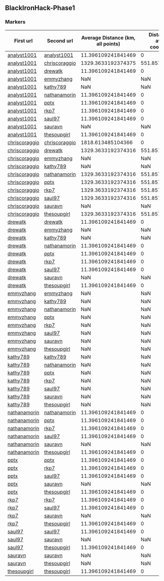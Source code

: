 ## BlackIronHack-Phase1
### Markers
First url | Second url | Average Distance (km, all points) | Distance (km, average coordinates)
--- | --- | --- | ---
[analyst1001](http://blackironhack2016.herokuapp.com/p1-analyst1001/home.html) | [analyst1001](http://blackironhack2016.herokuapp.com/p1-analyst1001/home.html) | 11.396109241841469 | 0
[analyst1001](http://blackironhack2016.herokuapp.com/p1-analyst1001/home.html) | [chriscoraggio](http://blackironhack2016.herokuapp.com/p1-chriscoraggio/google-maps-api-testing.html) | 1329.3633192374375 | 551.857966752705
[analyst1001](http://blackironhack2016.herokuapp.com/p1-analyst1001/home.html) | [drewatk](http://blackironhack2016.herokuapp.com/p1-drewatk/home.html) | 11.396109241841469 | 0
[analyst1001](http://blackironhack2016.herokuapp.com/p1-analyst1001/home.html) | [emmyzhang](http://blackironhack2016.herokuapp.com/p1-emmyzhang/content.html) | NaN | NaN
[analyst1001](http://blackironhack2016.herokuapp.com/p1-analyst1001/home.html) | [kathy789](http://blackironhack2016.herokuapp.com/p1-kathy789/home.html) | NaN | NaN
[analyst1001](http://blackironhack2016.herokuapp.com/p1-analyst1001/home.html) | [nathanamorin](http://blackironhack2016.herokuapp.com/p1-nathanamorin/home.html) | 11.396109241841469 | 0
[analyst1001](http://blackironhack2016.herokuapp.com/p1-analyst1001/home.html) | [pptx](http://blackironhack2016.herokuapp.com/p1-pptx/home.html) | 11.396109241841469 | 0
[analyst1001](http://blackironhack2016.herokuapp.com/p1-analyst1001/home.html) | [rkp7](http://blackironhack2016.herokuapp.com/p1-rkp7/home.html) | 11.396109241841469 | 0
[analyst1001](http://blackironhack2016.herokuapp.com/p1-analyst1001/home.html) | [saul97](http://blackironhack2016.herokuapp.com/p1-saul97/home.html) | 11.396109241841469 | 0
[analyst1001](http://blackironhack2016.herokuapp.com/p1-analyst1001/home.html) | [sauravn](http://blackironhack2016.herokuapp.com/p1-sauravn/home.html) | NaN | NaN
[analyst1001](http://blackironhack2016.herokuapp.com/p1-analyst1001/home.html) | [thesoupgirl](http://blackironhack2016.herokuapp.com/p1-thesoupgirl/home.html) | 11.396109241841469 | 0
[chriscoraggio](http://blackironhack2016.herokuapp.com/p1-chriscoraggio/google-maps-api-testing.html) | [chriscoraggio](http://blackironhack2016.herokuapp.com/p1-chriscoraggio/google-maps-api-testing.html) | 1818.613485104366 | 0
[chriscoraggio](http://blackironhack2016.herokuapp.com/p1-chriscoraggio/google-maps-api-testing.html) | [drewatk](http://blackironhack2016.herokuapp.com/p1-drewatk/home.html) | 1329.3633192374316 | 551.857966752705
[chriscoraggio](http://blackironhack2016.herokuapp.com/p1-chriscoraggio/google-maps-api-testing.html) | [emmyzhang](http://blackironhack2016.herokuapp.com/p1-emmyzhang/content.html) | NaN | NaN
[chriscoraggio](http://blackironhack2016.herokuapp.com/p1-chriscoraggio/google-maps-api-testing.html) | [kathy789](http://blackironhack2016.herokuapp.com/p1-kathy789/home.html) | NaN | NaN
[chriscoraggio](http://blackironhack2016.herokuapp.com/p1-chriscoraggio/google-maps-api-testing.html) | [nathanamorin](http://blackironhack2016.herokuapp.com/p1-nathanamorin/home.html) | 1329.3633192374316 | 551.857966752705
[chriscoraggio](http://blackironhack2016.herokuapp.com/p1-chriscoraggio/google-maps-api-testing.html) | [pptx](http://blackironhack2016.herokuapp.com/p1-pptx/home.html) | 1329.3633192374316 | 551.857966752705
[chriscoraggio](http://blackironhack2016.herokuapp.com/p1-chriscoraggio/google-maps-api-testing.html) | [rkp7](http://blackironhack2016.herokuapp.com/p1-rkp7/home.html) | 1329.3633192374316 | 551.857966752705
[chriscoraggio](http://blackironhack2016.herokuapp.com/p1-chriscoraggio/google-maps-api-testing.html) | [saul97](http://blackironhack2016.herokuapp.com/p1-saul97/home.html) | 1329.3633192374316 | 551.857966752705
[chriscoraggio](http://blackironhack2016.herokuapp.com/p1-chriscoraggio/google-maps-api-testing.html) | [sauravn](http://blackironhack2016.herokuapp.com/p1-sauravn/home.html) | NaN | NaN
[chriscoraggio](http://blackironhack2016.herokuapp.com/p1-chriscoraggio/google-maps-api-testing.html) | [thesoupgirl](http://blackironhack2016.herokuapp.com/p1-thesoupgirl/home.html) | 1329.3633192374316 | 551.857966752705
[drewatk](http://blackironhack2016.herokuapp.com/p1-drewatk/home.html) | [drewatk](http://blackironhack2016.herokuapp.com/p1-drewatk/home.html) | 11.396109241841469 | 0
[drewatk](http://blackironhack2016.herokuapp.com/p1-drewatk/home.html) | [emmyzhang](http://blackironhack2016.herokuapp.com/p1-emmyzhang/content.html) | NaN | NaN
[drewatk](http://blackironhack2016.herokuapp.com/p1-drewatk/home.html) | [kathy789](http://blackironhack2016.herokuapp.com/p1-kathy789/home.html) | NaN | NaN
[drewatk](http://blackironhack2016.herokuapp.com/p1-drewatk/home.html) | [nathanamorin](http://blackironhack2016.herokuapp.com/p1-nathanamorin/home.html) | 11.396109241841469 | 0
[drewatk](http://blackironhack2016.herokuapp.com/p1-drewatk/home.html) | [pptx](http://blackironhack2016.herokuapp.com/p1-pptx/home.html) | 11.396109241841469 | 0
[drewatk](http://blackironhack2016.herokuapp.com/p1-drewatk/home.html) | [rkp7](http://blackironhack2016.herokuapp.com/p1-rkp7/home.html) | 11.396109241841469 | 0
[drewatk](http://blackironhack2016.herokuapp.com/p1-drewatk/home.html) | [saul97](http://blackironhack2016.herokuapp.com/p1-saul97/home.html) | 11.396109241841469 | 0
[drewatk](http://blackironhack2016.herokuapp.com/p1-drewatk/home.html) | [sauravn](http://blackironhack2016.herokuapp.com/p1-sauravn/home.html) | NaN | NaN
[drewatk](http://blackironhack2016.herokuapp.com/p1-drewatk/home.html) | [thesoupgirl](http://blackironhack2016.herokuapp.com/p1-thesoupgirl/home.html) | 11.396109241841469 | 0
[emmyzhang](http://blackironhack2016.herokuapp.com/p1-emmyzhang/content.html) | [emmyzhang](http://blackironhack2016.herokuapp.com/p1-emmyzhang/content.html) | NaN | NaN
[emmyzhang](http://blackironhack2016.herokuapp.com/p1-emmyzhang/content.html) | [kathy789](http://blackironhack2016.herokuapp.com/p1-kathy789/home.html) | NaN | NaN
[emmyzhang](http://blackironhack2016.herokuapp.com/p1-emmyzhang/content.html) | [nathanamorin](http://blackironhack2016.herokuapp.com/p1-nathanamorin/home.html) | NaN | NaN
[emmyzhang](http://blackironhack2016.herokuapp.com/p1-emmyzhang/content.html) | [pptx](http://blackironhack2016.herokuapp.com/p1-pptx/home.html) | NaN | NaN
[emmyzhang](http://blackironhack2016.herokuapp.com/p1-emmyzhang/content.html) | [rkp7](http://blackironhack2016.herokuapp.com/p1-rkp7/home.html) | NaN | NaN
[emmyzhang](http://blackironhack2016.herokuapp.com/p1-emmyzhang/content.html) | [saul97](http://blackironhack2016.herokuapp.com/p1-saul97/home.html) | NaN | NaN
[emmyzhang](http://blackironhack2016.herokuapp.com/p1-emmyzhang/content.html) | [sauravn](http://blackironhack2016.herokuapp.com/p1-sauravn/home.html) | NaN | NaN
[emmyzhang](http://blackironhack2016.herokuapp.com/p1-emmyzhang/content.html) | [thesoupgirl](http://blackironhack2016.herokuapp.com/p1-thesoupgirl/home.html) | NaN | NaN
[kathy789](http://blackironhack2016.herokuapp.com/p1-kathy789/home.html) | [kathy789](http://blackironhack2016.herokuapp.com/p1-kathy789/home.html) | NaN | NaN
[kathy789](http://blackironhack2016.herokuapp.com/p1-kathy789/home.html) | [nathanamorin](http://blackironhack2016.herokuapp.com/p1-nathanamorin/home.html) | NaN | NaN
[kathy789](http://blackironhack2016.herokuapp.com/p1-kathy789/home.html) | [pptx](http://blackironhack2016.herokuapp.com/p1-pptx/home.html) | NaN | NaN
[kathy789](http://blackironhack2016.herokuapp.com/p1-kathy789/home.html) | [rkp7](http://blackironhack2016.herokuapp.com/p1-rkp7/home.html) | NaN | NaN
[kathy789](http://blackironhack2016.herokuapp.com/p1-kathy789/home.html) | [saul97](http://blackironhack2016.herokuapp.com/p1-saul97/home.html) | NaN | NaN
[kathy789](http://blackironhack2016.herokuapp.com/p1-kathy789/home.html) | [sauravn](http://blackironhack2016.herokuapp.com/p1-sauravn/home.html) | NaN | NaN
[kathy789](http://blackironhack2016.herokuapp.com/p1-kathy789/home.html) | [thesoupgirl](http://blackironhack2016.herokuapp.com/p1-thesoupgirl/home.html) | NaN | NaN
[nathanamorin](http://blackironhack2016.herokuapp.com/p1-nathanamorin/home.html) | [nathanamorin](http://blackironhack2016.herokuapp.com/p1-nathanamorin/home.html) | 11.396109241841469 | 0
[nathanamorin](http://blackironhack2016.herokuapp.com/p1-nathanamorin/home.html) | [pptx](http://blackironhack2016.herokuapp.com/p1-pptx/home.html) | 11.396109241841469 | 0
[nathanamorin](http://blackironhack2016.herokuapp.com/p1-nathanamorin/home.html) | [rkp7](http://blackironhack2016.herokuapp.com/p1-rkp7/home.html) | 11.396109241841469 | 0
[nathanamorin](http://blackironhack2016.herokuapp.com/p1-nathanamorin/home.html) | [saul97](http://blackironhack2016.herokuapp.com/p1-saul97/home.html) | 11.396109241841469 | 0
[nathanamorin](http://blackironhack2016.herokuapp.com/p1-nathanamorin/home.html) | [sauravn](http://blackironhack2016.herokuapp.com/p1-sauravn/home.html) | NaN | NaN
[nathanamorin](http://blackironhack2016.herokuapp.com/p1-nathanamorin/home.html) | [thesoupgirl](http://blackironhack2016.herokuapp.com/p1-thesoupgirl/home.html) | 11.396109241841469 | 0
[pptx](http://blackironhack2016.herokuapp.com/p1-pptx/home.html) | [pptx](http://blackironhack2016.herokuapp.com/p1-pptx/home.html) | 11.396109241841469 | 0
[pptx](http://blackironhack2016.herokuapp.com/p1-pptx/home.html) | [rkp7](http://blackironhack2016.herokuapp.com/p1-rkp7/home.html) | 11.396109241841469 | 0
[pptx](http://blackironhack2016.herokuapp.com/p1-pptx/home.html) | [saul97](http://blackironhack2016.herokuapp.com/p1-saul97/home.html) | 11.396109241841469 | 0
[pptx](http://blackironhack2016.herokuapp.com/p1-pptx/home.html) | [sauravn](http://blackironhack2016.herokuapp.com/p1-sauravn/home.html) | NaN | NaN
[pptx](http://blackironhack2016.herokuapp.com/p1-pptx/home.html) | [thesoupgirl](http://blackironhack2016.herokuapp.com/p1-thesoupgirl/home.html) | 11.396109241841469 | 0
[rkp7](http://blackironhack2016.herokuapp.com/p1-rkp7/home.html) | [rkp7](http://blackironhack2016.herokuapp.com/p1-rkp7/home.html) | 11.396109241841469 | 0
[rkp7](http://blackironhack2016.herokuapp.com/p1-rkp7/home.html) | [saul97](http://blackironhack2016.herokuapp.com/p1-saul97/home.html) | 11.396109241841469 | 0
[rkp7](http://blackironhack2016.herokuapp.com/p1-rkp7/home.html) | [sauravn](http://blackironhack2016.herokuapp.com/p1-sauravn/home.html) | NaN | NaN
[rkp7](http://blackironhack2016.herokuapp.com/p1-rkp7/home.html) | [thesoupgirl](http://blackironhack2016.herokuapp.com/p1-thesoupgirl/home.html) | 11.396109241841469 | 0
[saul97](http://blackironhack2016.herokuapp.com/p1-saul97/home.html) | [saul97](http://blackironhack2016.herokuapp.com/p1-saul97/home.html) | 11.396109241841469 | 0
[saul97](http://blackironhack2016.herokuapp.com/p1-saul97/home.html) | [sauravn](http://blackironhack2016.herokuapp.com/p1-sauravn/home.html) | NaN | NaN
[saul97](http://blackironhack2016.herokuapp.com/p1-saul97/home.html) | [thesoupgirl](http://blackironhack2016.herokuapp.com/p1-thesoupgirl/home.html) | 11.396109241841469 | 0
[sauravn](http://blackironhack2016.herokuapp.com/p1-sauravn/home.html) | [sauravn](http://blackironhack2016.herokuapp.com/p1-sauravn/home.html) | NaN | NaN
[sauravn](http://blackironhack2016.herokuapp.com/p1-sauravn/home.html) | [thesoupgirl](http://blackironhack2016.herokuapp.com/p1-thesoupgirl/home.html) | NaN | NaN
[thesoupgirl](http://blackironhack2016.herokuapp.com/p1-thesoupgirl/home.html) | [thesoupgirl](http://blackironhack2016.herokuapp.com/p1-thesoupgirl/home.html) | 11.396109241841469 | 0